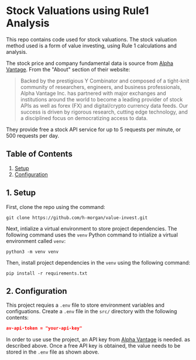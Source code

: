 # Stock Valuations using Rule1 Analysis

This repo contains code used for stock valuations. The stock valuation method used is a form of value investing, using Rule 1 calculations and analysis.

The stock price and company fundamental data is source from [Alpha Vantage](https://www.alphavantage.co/). From the "About" section of their website:
>Backed by the prestigious Y Combinator and composed of a tight-knit community of researchers, engineers, and business professionals, Alpha Vantage Inc. has partnered with major exchanges and institutions around the world to become a leading provider of stock APIs as well as forex (FX) and digital/crypto currency data feeds. Our success is driven by rigorous research, cutting edge technology, and a disciplined focus on democratizing access to data.

They provide free a stock API service for up to 5 requests per minute, or 500 requests per day.


## Table of Contents
1. [Setup](#1-setup)
2. [Configuration](#2-configuration)

## 1. Setup

First, clone the repo using the command:
```shell
git clone https://github.com/h-morgan/value-invest.git
```

Next, intialize a virtual environment to store project dependencies. The following command uses the `venv` Python command to intialize a virtual environment called `venv`:
```shell
python3 -m venv venv
```

Then, install project dependencies in the `venv` using the following command:
```shell
pip install -r requirements.txt
```

## 2. Configuration

This project requies a `.env` file to store environment variables and configuations. Create a `.env` file in the `src/` directory with the following contents:

```json
av-api-token = "your-api-key"
```

In order to use use the project, an API key from [Alpha Vantage](https://www.alphavantage.co/) is needed. as described above. Once a free API key is obtained, the value needs to be stored in the `.env` file as shown above.